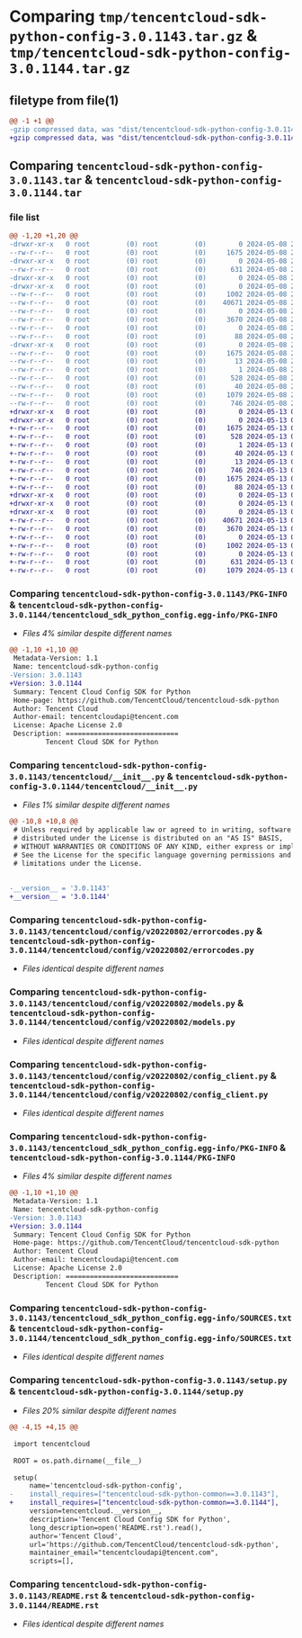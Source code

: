 # Comparing `tmp/tencentcloud-sdk-python-config-3.0.1143.tar.gz` & `tmp/tencentcloud-sdk-python-config-3.0.1144.tar.gz`

## filetype from file(1)

```diff
@@ -1 +1 @@
-gzip compressed data, was "dist/tencentcloud-sdk-python-config-3.0.1143.tar", last modified: Wed May  8 20:48:51 2024, max compression
+gzip compressed data, was "dist/tencentcloud-sdk-python-config-3.0.1144.tar", last modified: Mon May 13 04:44:01 2024, max compression
```

## Comparing `tencentcloud-sdk-python-config-3.0.1143.tar` & `tencentcloud-sdk-python-config-3.0.1144.tar`

### file list

```diff
@@ -1,20 +1,20 @@
-drwxr-xr-x   0 root         (0) root         (0)        0 2024-05-08 20:48:51.000000 tencentcloud-sdk-python-config-3.0.1143/
--rw-r--r--   0 root         (0) root         (0)     1675 2024-05-08 20:48:51.000000 tencentcloud-sdk-python-config-3.0.1143/PKG-INFO
-drwxr-xr-x   0 root         (0) root         (0)        0 2024-05-08 20:48:51.000000 tencentcloud-sdk-python-config-3.0.1143/tencentcloud/
--rw-r--r--   0 root         (0) root         (0)      631 2024-05-08 20:48:51.000000 tencentcloud-sdk-python-config-3.0.1143/tencentcloud/__init__.py
-drwxr-xr-x   0 root         (0) root         (0)        0 2024-05-08 20:48:51.000000 tencentcloud-sdk-python-config-3.0.1143/tencentcloud/config/
-drwxr-xr-x   0 root         (0) root         (0)        0 2024-05-08 20:48:51.000000 tencentcloud-sdk-python-config-3.0.1143/tencentcloud/config/v20220802/
--rw-r--r--   0 root         (0) root         (0)     1002 2024-05-08 20:48:51.000000 tencentcloud-sdk-python-config-3.0.1143/tencentcloud/config/v20220802/errorcodes.py
--rw-r--r--   0 root         (0) root         (0)    40671 2024-05-08 20:48:51.000000 tencentcloud-sdk-python-config-3.0.1143/tencentcloud/config/v20220802/models.py
--rw-r--r--   0 root         (0) root         (0)        0 2024-05-08 20:48:51.000000 tencentcloud-sdk-python-config-3.0.1143/tencentcloud/config/v20220802/__init__.py
--rw-r--r--   0 root         (0) root         (0)     3670 2024-05-08 20:48:51.000000 tencentcloud-sdk-python-config-3.0.1143/tencentcloud/config/v20220802/config_client.py
--rw-r--r--   0 root         (0) root         (0)        0 2024-05-08 20:48:51.000000 tencentcloud-sdk-python-config-3.0.1143/tencentcloud/config/__init__.py
--rw-r--r--   0 root         (0) root         (0)       88 2024-05-08 20:48:51.000000 tencentcloud-sdk-python-config-3.0.1143/setup.cfg
-drwxr-xr-x   0 root         (0) root         (0)        0 2024-05-08 20:48:51.000000 tencentcloud-sdk-python-config-3.0.1143/tencentcloud_sdk_python_config.egg-info/
--rw-r--r--   0 root         (0) root         (0)     1675 2024-05-08 20:48:51.000000 tencentcloud-sdk-python-config-3.0.1143/tencentcloud_sdk_python_config.egg-info/PKG-INFO
--rw-r--r--   0 root         (0) root         (0)       13 2024-05-08 20:48:51.000000 tencentcloud-sdk-python-config-3.0.1143/tencentcloud_sdk_python_config.egg-info/top_level.txt
--rw-r--r--   0 root         (0) root         (0)        1 2024-05-08 20:48:51.000000 tencentcloud-sdk-python-config-3.0.1143/tencentcloud_sdk_python_config.egg-info/dependency_links.txt
--rw-r--r--   0 root         (0) root         (0)      528 2024-05-08 20:48:51.000000 tencentcloud-sdk-python-config-3.0.1143/tencentcloud_sdk_python_config.egg-info/SOURCES.txt
--rw-r--r--   0 root         (0) root         (0)       40 2024-05-08 20:48:51.000000 tencentcloud-sdk-python-config-3.0.1143/tencentcloud_sdk_python_config.egg-info/requires.txt
--rw-r--r--   0 root         (0) root         (0)     1079 2024-05-08 20:48:51.000000 tencentcloud-sdk-python-config-3.0.1143/setup.py
--rw-r--r--   0 root         (0) root         (0)      746 2024-05-08 20:48:51.000000 tencentcloud-sdk-python-config-3.0.1143/README.rst
+drwxr-xr-x   0 root         (0) root         (0)        0 2024-05-13 04:44:01.000000 tencentcloud-sdk-python-config-3.0.1144/
+drwxr-xr-x   0 root         (0) root         (0)        0 2024-05-13 04:44:01.000000 tencentcloud-sdk-python-config-3.0.1144/tencentcloud_sdk_python_config.egg-info/
+-rw-r--r--   0 root         (0) root         (0)     1675 2024-05-13 04:44:01.000000 tencentcloud-sdk-python-config-3.0.1144/tencentcloud_sdk_python_config.egg-info/PKG-INFO
+-rw-r--r--   0 root         (0) root         (0)      528 2024-05-13 04:44:01.000000 tencentcloud-sdk-python-config-3.0.1144/tencentcloud_sdk_python_config.egg-info/SOURCES.txt
+-rw-r--r--   0 root         (0) root         (0)        1 2024-05-13 04:44:01.000000 tencentcloud-sdk-python-config-3.0.1144/tencentcloud_sdk_python_config.egg-info/dependency_links.txt
+-rw-r--r--   0 root         (0) root         (0)       40 2024-05-13 04:44:01.000000 tencentcloud-sdk-python-config-3.0.1144/tencentcloud_sdk_python_config.egg-info/requires.txt
+-rw-r--r--   0 root         (0) root         (0)       13 2024-05-13 04:44:01.000000 tencentcloud-sdk-python-config-3.0.1144/tencentcloud_sdk_python_config.egg-info/top_level.txt
+-rw-r--r--   0 root         (0) root         (0)      746 2024-05-13 04:44:01.000000 tencentcloud-sdk-python-config-3.0.1144/README.rst
+-rw-r--r--   0 root         (0) root         (0)     1675 2024-05-13 04:44:01.000000 tencentcloud-sdk-python-config-3.0.1144/PKG-INFO
+-rw-r--r--   0 root         (0) root         (0)       88 2024-05-13 04:44:01.000000 tencentcloud-sdk-python-config-3.0.1144/setup.cfg
+drwxr-xr-x   0 root         (0) root         (0)        0 2024-05-13 04:44:01.000000 tencentcloud-sdk-python-config-3.0.1144/tencentcloud/
+drwxr-xr-x   0 root         (0) root         (0)        0 2024-05-13 04:44:01.000000 tencentcloud-sdk-python-config-3.0.1144/tencentcloud/config/
+drwxr-xr-x   0 root         (0) root         (0)        0 2024-05-13 04:44:01.000000 tencentcloud-sdk-python-config-3.0.1144/tencentcloud/config/v20220802/
+-rw-r--r--   0 root         (0) root         (0)    40671 2024-05-13 04:44:01.000000 tencentcloud-sdk-python-config-3.0.1144/tencentcloud/config/v20220802/models.py
+-rw-r--r--   0 root         (0) root         (0)     3670 2024-05-13 04:44:01.000000 tencentcloud-sdk-python-config-3.0.1144/tencentcloud/config/v20220802/config_client.py
+-rw-r--r--   0 root         (0) root         (0)        0 2024-05-13 04:44:01.000000 tencentcloud-sdk-python-config-3.0.1144/tencentcloud/config/v20220802/__init__.py
+-rw-r--r--   0 root         (0) root         (0)     1002 2024-05-13 04:44:01.000000 tencentcloud-sdk-python-config-3.0.1144/tencentcloud/config/v20220802/errorcodes.py
+-rw-r--r--   0 root         (0) root         (0)        0 2024-05-13 04:44:01.000000 tencentcloud-sdk-python-config-3.0.1144/tencentcloud/config/__init__.py
+-rw-r--r--   0 root         (0) root         (0)      631 2024-05-13 04:44:01.000000 tencentcloud-sdk-python-config-3.0.1144/tencentcloud/__init__.py
+-rw-r--r--   0 root         (0) root         (0)     1079 2024-05-13 04:44:01.000000 tencentcloud-sdk-python-config-3.0.1144/setup.py
```

### Comparing `tencentcloud-sdk-python-config-3.0.1143/PKG-INFO` & `tencentcloud-sdk-python-config-3.0.1144/tencentcloud_sdk_python_config.egg-info/PKG-INFO`

 * *Files 4% similar despite different names*

```diff
@@ -1,10 +1,10 @@
 Metadata-Version: 1.1
 Name: tencentcloud-sdk-python-config
-Version: 3.0.1143
+Version: 3.0.1144
 Summary: Tencent Cloud Config SDK for Python
 Home-page: https://github.com/TencentCloud/tencentcloud-sdk-python
 Author: Tencent Cloud
 Author-email: tencentcloudapi@tencent.com
 License: Apache License 2.0
 Description: ============================
         Tencent Cloud SDK for Python
```

### Comparing `tencentcloud-sdk-python-config-3.0.1143/tencentcloud/__init__.py` & `tencentcloud-sdk-python-config-3.0.1144/tencentcloud/__init__.py`

 * *Files 1% similar despite different names*

```diff
@@ -10,8 +10,8 @@
 # Unless required by applicable law or agreed to in writing, software
 # distributed under the License is distributed on an "AS IS" BASIS,
 # WITHOUT WARRANTIES OR CONDITIONS OF ANY KIND, either express or implied.
 # See the License for the specific language governing permissions and
 # limitations under the License.
 
 
-__version__ = '3.0.1143'
+__version__ = '3.0.1144'
```

### Comparing `tencentcloud-sdk-python-config-3.0.1143/tencentcloud/config/v20220802/errorcodes.py` & `tencentcloud-sdk-python-config-3.0.1144/tencentcloud/config/v20220802/errorcodes.py`

 * *Files identical despite different names*

### Comparing `tencentcloud-sdk-python-config-3.0.1143/tencentcloud/config/v20220802/models.py` & `tencentcloud-sdk-python-config-3.0.1144/tencentcloud/config/v20220802/models.py`

 * *Files identical despite different names*

### Comparing `tencentcloud-sdk-python-config-3.0.1143/tencentcloud/config/v20220802/config_client.py` & `tencentcloud-sdk-python-config-3.0.1144/tencentcloud/config/v20220802/config_client.py`

 * *Files identical despite different names*

### Comparing `tencentcloud-sdk-python-config-3.0.1143/tencentcloud_sdk_python_config.egg-info/PKG-INFO` & `tencentcloud-sdk-python-config-3.0.1144/PKG-INFO`

 * *Files 4% similar despite different names*

```diff
@@ -1,10 +1,10 @@
 Metadata-Version: 1.1
 Name: tencentcloud-sdk-python-config
-Version: 3.0.1143
+Version: 3.0.1144
 Summary: Tencent Cloud Config SDK for Python
 Home-page: https://github.com/TencentCloud/tencentcloud-sdk-python
 Author: Tencent Cloud
 Author-email: tencentcloudapi@tencent.com
 License: Apache License 2.0
 Description: ============================
         Tencent Cloud SDK for Python
```

### Comparing `tencentcloud-sdk-python-config-3.0.1143/tencentcloud_sdk_python_config.egg-info/SOURCES.txt` & `tencentcloud-sdk-python-config-3.0.1144/tencentcloud_sdk_python_config.egg-info/SOURCES.txt`

 * *Files identical despite different names*

### Comparing `tencentcloud-sdk-python-config-3.0.1143/setup.py` & `tencentcloud-sdk-python-config-3.0.1144/setup.py`

 * *Files 20% similar despite different names*

```diff
@@ -4,15 +4,15 @@
 
 import tencentcloud
 
 ROOT = os.path.dirname(__file__)
 
 setup(
     name='tencentcloud-sdk-python-config',
-    install_requires=["tencentcloud-sdk-python-common==3.0.1143"],
+    install_requires=["tencentcloud-sdk-python-common==3.0.1144"],
     version=tencentcloud.__version__,
     description='Tencent Cloud Config SDK for Python',
     long_description=open('README.rst').read(),
     author='Tencent Cloud',
     url='https://github.com/TencentCloud/tencentcloud-sdk-python',
     maintainer_email="tencentcloudapi@tencent.com",
     scripts=[],
```

### Comparing `tencentcloud-sdk-python-config-3.0.1143/README.rst` & `tencentcloud-sdk-python-config-3.0.1144/README.rst`

 * *Files identical despite different names*


